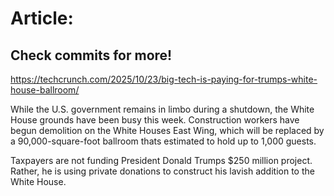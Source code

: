 # Article:

## Check commits for more!
https://techcrunch.com/2025/10/23/big-tech-is-paying-for-trumps-white-house-ballroom/

While the U.S. government remains in limbo during a shutdown, the White House grounds have been busy this week. Construction workers have begun demolition on the White Houses East Wing, which will be replaced by a 90,000-square-foot ballroom thats estimated to hold up to 1,000 guests.

Taxpayers are not funding President Donald Trumps $250 million project. Rather, he is using private donations to construct his lavish addition to the White House.
